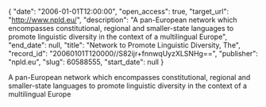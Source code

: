 {
  "date": "2006-01-01T12:00:00", 
  "open_access": true, 
  "target_url": "http://www.npld.eu/", 
  "description": "A pan-European network which encompasses constitutional, regional and smaller-state languages to promote linguistic diversity in the context of a multilingual Europe", 
  "end_date": null, 
  "title": "Network to Promote Linguistic Diversity, The", 
  "record_id": "20060101T120000//S82ijr+fnnwqUyzXLSNHg==", 
  "publisher": "npld.eu", 
  "slug": 60588555, 
  "start_date": null
}

A pan-European network which encompasses constitutional, regional and smaller-state languages to promote linguistic diversity in the context of a multilingual Europe